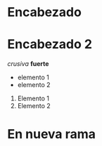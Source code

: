 # Encabezado
# Encabezado 2
*crusiva*
**fuerte**

* elemento 1
* elemento 2

1. Elemento 1
2. Elemento 2

# En nueva rama

